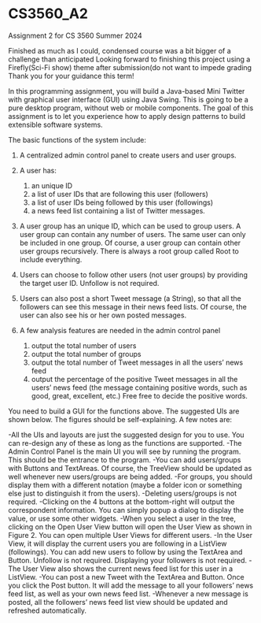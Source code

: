 # CS3560_A2
Assignment 2 for CS 3560 Summer 2024

Finished as much as I could, condensed course was a bit bigger of a challenge than anticipated
Looking forward to finishing this project using a Firefly(Sci-Fi show) theme after submission(do not want to impede grading
Thank you for your guidance this term!

In this programming assignment, you will build a Java-based Mini Twitter with graphical user interface (GUI) using Java Swing. This is going to be a pure desktop program, without web or mobile components. The goal of this assignment is to let you experience how to apply design patterns to build extensible software systems.

The basic functions of the system include:

1. A centralized admin control panel to create users and user groups.
   
2. A user has:
   1) an unique ID
   2) a list of user IDs that are following this user (followers)
   3) a list of user IDs being followed by this user (followings)
   4) a news feed list containing a list of Twitter messages.

4. A user group has an unique ID, which can be used to group users.
   A user group can contain any number of users.
   The same user can only be included in one group. Of course, a user group can contain other user groups recursively.
   There is always a root group called Root to include everything.
   
6. Users can choose to follow other users (not user groups) by providing the target user ID.
   Unfollow is not required.

8. Users can also post a short Tweet message (a String), so that all the followers can see this message in their news feed lists.
   Of course, the user can also see his or her own posted messages.
   
10. A few analysis features are needed in the admin control panel
    1) output the total number of users
    2) output the total number of groups
    3) output the total number of Tweet messages in all the users’ news feed
    4) output the percentage of the positive Tweet messages in all the users’ news feed (the message containing positive words, such as good, great, excellent, etc.) Free free to decide the positive words.

You need to build a GUI for the functions above. The suggested UIs are shown below. The figures should be self-explaining. A few notes are:

-All the UIs and layouts are just the suggested design for you to use. You can re-design any of these as long as the functions are supported.
-The Admin Control Panel is the main UI you will see by running the program. This should be the entrance to the program.
-You can add users/groups with Buttons and TextAreas. Of course, the TreeView should be updated as well whenever new users/groups are being added. 
-For groups, you should display them with a different notation (maybe a folder icon or something else just to distinguish it from the users). 
-Deleting users/groups is not required.
-Clicking on the 4 buttons at the bottom-right will output the correspondent information. You can simply popup a dialog to display the value, or use some other widgets.
-When you select a user in the tree, clicking on the Open User View button will open the User View as shown in Figure 2. You can open multiple User Views for different users.
-In the User View, it will display the current users you are following in a ListView (followings). You can add new users to follow by using the TextArea and Button. Unfollow is not required. Displaying your followers is not required.
-The User View also shows the current news feed list for this user in a ListView.
-You can post a new Tweet with the TextArea and Button. Once you click the Post button. It will add the message to all your followers’ news feed list, as well as your own news feed list.
-Whenever a new message is posted, all the followers’ news feed list view should be updated and refreshed automatically.
